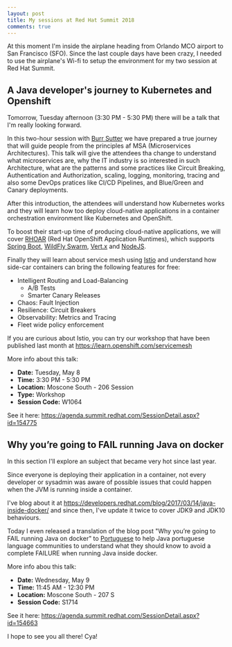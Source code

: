 ```yaml
---
layout: post
title: My sessions at Red Hat Summit 2018
comments: true
---
```


At this moment I'm inside the airplane heading from Orlando MCO airport to San Francisco (SFO). Since the last couple days have been crazy, I needed to use the airplane's Wi-fi to setup the environment for my two session at Red Hat Summit.

## A Java developer's journey to Kubernetes and Openshift

Tomorrow, Tuesday afternoon (3:30 PM - 5:30 PM) there will be a talk that I'm really looking forward.

In this two-hour session with [Burr Sutter](https://twitter.com/burrsutter) we have prepared a true journey that will guide people from the principles af MSA (Microservices Architectures). This talk will give the attendees tha change to understand what microservices are, why the IT industry is so interested in such Architecture, what are the patterns and some practices like Circuit Breaking, Authentication and Authorization, scaling, logging, monitoring, tracing and also some DevOps pratices like CI/CD Pipelines, and Blue/Green and Canary deployments.

After this introduction, the attendees will understand how Kubernetes works and they will learn how too deploy cloud-native applications in a container orchestration environment like Kubernetes and OpenShift.

To boost their start-up time of producing cloud-native applications, we will cover [RHOAR](https://launch.openshift.io/) (Red Hat OpenShift Application Runtimes), which supports [Spring Boot](https://projects.spring.io/spring-boot/), [WildFly Swarm](http://wildfly-swarm.io/), [Vert.x](http://vertx.io/) and [NodeJS](https://nodejs.org/).

Finally they will learn about service mesh using [Istio](https://istio.io/) and understand how side-car containers can bring the following features for free:

- Intelligent Routing and Load-Balancing
  - A/B Tests
  - Smarter Canary Releases 
- Chaos: Fault Injection
- Resilience: Circuit Breakers
- Observability: Metrics and Tracing
- Fleet wide policy enforcement

If you are curious about Istio, you can try our workshop that have been published last month at <https://learn.openshift.com/servicemesh>

More info about this talk:

- **Date:** Tuesday, May 8 
- **Time:** 3:30 PM - 5:30 PM
- **Location:** Moscone South - 206 Session 
- **Type:** Workshop 
- **Session Code:** W1064

See it here: <https://agenda.summit.redhat.com/SessionDetail.aspx?id=154775>
 

## Why you’re going to FAIL running Java on docker

In this section I'll explore an subject that became very hot since last year.

Since everyone is deploying their application in a container, not every developer or sysadmin was aware of possible issues that could happen when the JVM is running inside a container.

I've blog about it at <https://developers.redhat.com/blog/2017/03/14/java-inside-docker/> and since then, I've update it twice to cover JDK9 and JDK10 behaviours.

Today I even released a translation of the blog post "Why you’re going to FAIL running Java on docker" to [Portuguese](/2018/05/07/java-no-docker) to help Java portuguese language communities to understand what they should know to avoid a complete FAILURE when running Java inside docker.

More info abou this talk:

- **Date:** Wednesday, May 9 
- **Time:** 11:45 AM - 12:30 PM 
- **Location:** Moscone South - 207 S
- **Session Code:** S1714

See it here: https://agenda.summit.redhat.com/SessionDetail.aspx?id=154663

I hope to see you all there! Cya!

